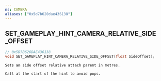 ```yaml
---
ns: CAMERA
aliases: ["0x5d7b620dae436138"]
---
```

## SET_GAMEPLAY_HINT_CAMERA_RELATIVE_SIDE_OFFSET

```c
// 0x5D7B620DAE436138
void SET_GAMEPLAY_HINT_CAMERA_RELATIVE_SIDE_OFFSET(float SideOffset);
```

```
Sets an side offset relative attach parent in metres.

Call at the start of the hint to avoid pops.
```
